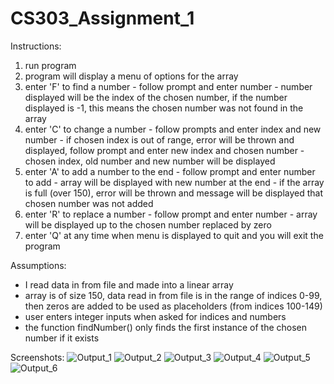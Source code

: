 # CS303_Assignment_1

Instructions:
1) run program
2) program will display a menu of options for the array
3) enter 'F' to find a number - follow prompt and enter number - number displayed will be the index of the chosen number, if the number displayed is -1, this means the chosen number was not found in the array
4) enter 'C' to change a number - follow prompts and enter index and new number - if chosen index is out of range, error will be thrown and displayed, follow prompt and enter new index and chosen number - chosen index, old number and new number will be displayed
5) enter 'A' to add a number to the end - follow prompt and enter number to add - array will be displayed with new number at the end - if the array is full (over 150), error will be thrown and message will be displayed that chosen number was not added
6) enter 'R' to replace a number - follow prompt and enter number - array will be displayed up to the chosen number replaced by zero
7) enter 'Q' at any time when menu is displayed to quit and you will exit the program

Assumptions:
- I read data in from file and made into a linear array
- array is of size 150, data read in from file is in the range of indices 0-99, then zeros are added to be used as placeholders (from indices 100-149)
- user enters integer inputs when asked for indices and numbers
- the function findNumber() only finds the first instance of the chosen number if it exists

Screenshots:
![Output_1](https://github.com/c-knapp-3/CS303_Assignment_1/assets/113488299/16ad7aec-ba41-4846-9f2e-65205d9cbeb6)
![Output_2](https://github.com/c-knapp-3/CS303_Assignment_1/assets/113488299/b90796f8-df65-4751-82fa-f745ae6ac8b4)
![Output_3](https://github.com/c-knapp-3/CS303_Assignment_1/assets/113488299/c7374dbb-dc8c-4aae-91e2-4902b3b6a4a7)
![Output_4](https://github.com/c-knapp-3/CS303_Assignment_1/assets/113488299/4ea74795-8c52-4925-9960-393a76ef51cc)
![Output_5](https://github.com/c-knapp-3/CS303_Assignment_1/assets/113488299/ca5345e4-40eb-4f4e-829c-3c43960ff197)
![Output_6](https://github.com/c-knapp-3/CS303_Assignment_1/assets/113488299/0a762c49-dafc-44ea-9458-1fb4d496d7f8)

